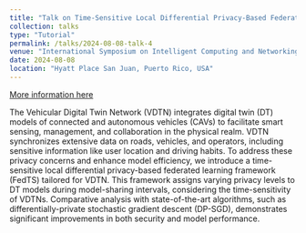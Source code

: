 ```yaml
---
title: "Talk on Time-Sensitive Local Differential Privacy-Based Federated Learning for Vehicular Digital Twin Networks"
collection: talks
type: "Tutorial"
permalink: /talks/2024-08-08-talk-4
venue: "International Symposium on Intelligent Computing and Networking"
date: 2024-08-08
location: "Hyatt Place San Juan, Puerto Rico, USA"
---
```


[More information here](https://www.isicn.org/2024/program.html)


The Vehicular Digital Twin Network (VDTN) integrates digital twin (DT) models of connected and autonomous vehicles (CAVs) to facilitate smart sensing, management, and collaboration in the physical realm. VDTN synchronizes extensive data on roads, vehicles, and operators, including sensitive information like user location and driving habits. To address these privacy concerns and enhance model efficiency, we introduce a time-sensitive local differential privacy-based federated learning framework (FedTS) tailored for VDTN. This framework assigns varying privacy levels to DT models during model-sharing intervals, considering the time-sensitivity of VDTNs. Comparative analysis with state-of-the-art algorithms, such as differentially-private stochastic gradient descent (DP-SGD), demonstrates significant improvements in both security and model performance.
